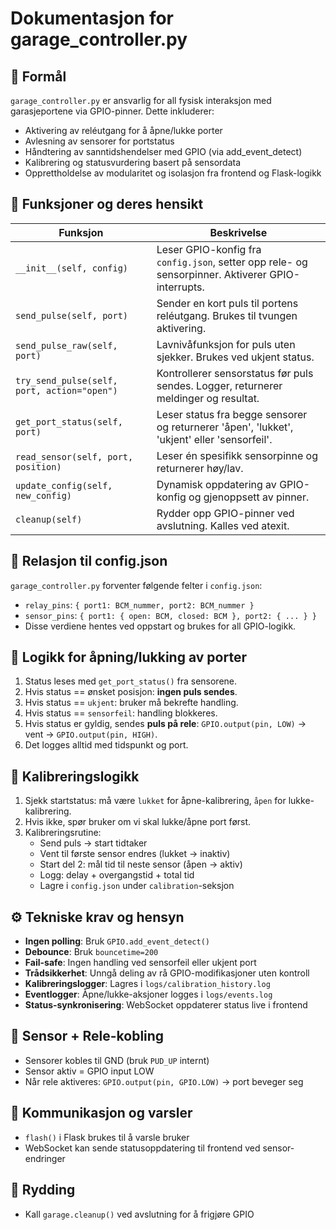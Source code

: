 # Dokumentasjon for garage_controller.py

## 📌 Formål
`garage_controller.py` er ansvarlig for all fysisk interaksjon med garasjeportene via GPIO-pinner. Dette inkluderer:
- Aktivering av reléutgang for å åpne/lukke porter
- Avlesning av sensorer for portstatus
- Håndtering av sanntidshendelser med GPIO (via add_event_detect)
- Kalibrering og statusvurdering basert på sensordata
- Opprettholdelse av modularitet og isolasjon fra frontend og Flask-logikk

## 🔧 Funksjoner og deres hensikt
| Funksjon | Beskrivelse |
|----------|-------------|
| `__init__(self, config)` | Leser GPIO-konfig fra `config.json`, setter opp rele- og sensorpinner. Aktiverer GPIO-interrupts. |
| `send_pulse(self, port)` | Sender en kort puls til portens reléutgang. Brukes til tvungen aktivering. |
| `send_pulse_raw(self, port)` | Lavnivåfunksjon for puls uten sjekker. Brukes ved ukjent status. |
| `try_send_pulse(self, port, action="open")` | Kontrollerer sensorstatus før puls sendes. Logger, returnerer meldinger og resultat. |
| `get_port_status(self, port)` | Leser status fra begge sensorer og returnerer 'åpen', 'lukket', 'ukjent' eller 'sensorfeil'. |
| `read_sensor(self, port, position)` | Leser én spesifikk sensorpinne og returnerer høy/lav. |
| `update_config(self, new_config)` | Dynamisk oppdatering av GPIO-konfig og gjenoppsett av pinner. |
| `cleanup(self)` | Rydder opp GPIO-pinner ved avslutning. Kalles ved atexit. |

## 🔗 Relasjon til config.json
`garage_controller.py` forventer følgende felter i `config.json`:
- `relay_pins`: `{ port1: BCM_nummer, port2: BCM_nummer }`
- `sensor_pins`: `{ port1: { open: BCM, closed: BCM }, port2: { ... } }`
- Disse verdiene hentes ved oppstart og brukes for all GPIO-logikk.

## 🔄 Logikk for åpning/lukking av porter
1. Status leses med `get_port_status()` fra sensorene.
2. Hvis status == ønsket posisjon: **ingen puls sendes**.
3. Hvis status == `ukjent`: bruker må bekrefte handling.
4. Hvis status == `sensorfeil`: handling blokkeres.
5. Hvis status er gyldig, sendes **puls på rele**: `GPIO.output(pin, LOW)` → vent → `GPIO.output(pin, HIGH)`.
6. Det logges alltid med tidspunkt og port.

## 📏 Kalibreringslogikk
1. Sjekk startstatus: må være `lukket` for åpne-kalibrering, `åpen` for lukke-kalibrering.
2. Hvis ikke, spør bruker om vi skal lukke/åpne port først.
3. Kalibreringsrutine:
   - Send puls → start tidtaker
   - Vent til første sensor endres (lukket → inaktiv)
   - Start del 2: mål tid til neste sensor (åpen → aktiv)
   - Logg: delay + overgangstid + total tid
   - Lagre i `config.json` under `calibration`-seksjon

## ⚙️ Tekniske krav og hensyn
- **Ingen polling**: Bruk `GPIO.add_event_detect()`
- **Debounce**: Bruk `bouncetime=200`
- **Fail-safe**: Ingen handling ved sensorfeil eller ukjent port
- **Trådsikkerhet**: Unngå deling av rå GPIO-modifikasjoner uten kontroll
- **Kalibreringslogger**: Lagres i `logs/calibration_history.log`
- **Eventlogger**: Åpne/lukke-aksjoner logges i `logs/events.log`
- **Status-synkronisering**: WebSocket oppdaterer status live i frontend

## 🧩 Sensor + Rele-kobling
- Sensorer kobles til GND (bruk `PUD_UP` internt)
- Sensor aktiv = GPIO input LOW
- Når rele aktiveres: `GPIO.output(pin, GPIO.LOW)` → port beveger seg

## 🔔 Kommunikasjon og varsler
- `flash()` i Flask brukes til å varsle bruker
- WebSocket kan sende statusoppdatering til frontend ved sensor-endringer

## 🧹 Rydding
- Kall `garage.cleanup()` ved avslutning for å frigjøre GPIO
